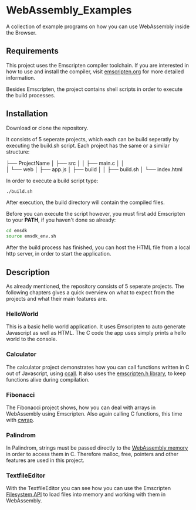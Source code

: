 # WebAssembly_Examples
A collection of example programs on how you can use WebAssembly inside the Browser.

## Requirements
This project uses the Emscripten compiler toolchain.
If you are interested in how to use and install the compiler, visit 
[emscripten.org](https://emscripten.org/docs/getting_started/downloads.html) for more detailed information.

Besides Emscripten, the project contains shell scripts in order to execute the build processes.

## Installation
Download or clone the repository. 

It consists of 5 seperate projects, which each can be build seperatly by executing the build.sh script. Each project has the same or a similar structure:

├── ProjectName
│   ├── src
│   │   ├── main.c
│   │   
│   └── web
│       ├── app.js
│       ├── build
│       │   ├── build.sh
│       └── index.html

In order to execute a build script type:
```bash
./build.sh
```
After execution, the build directory will contain the compiled files.

Before you can execute the script however, you must first add Emscripten to your **PATH**, if you haven't done so already:
```bash
cd emsdk
source emsdk_env.sh
```

After the build process has finished, you can host the HTML file from a local http server, in order to start the application.

## Description
As already mentioned, the repository consists of 5 seperate projects. The following chapters gives a quick overview on what to expect from the projects and what their main features are.

### HelloWorld
This is a basic hello world application. It uses Emscripten to auto generate Javascript as well as HTML. The C code the app uses simply prints a hello world to the console.

### Calculator
The calculator project demonstrates how you can call functions written in C out of Javascript, using [ccall](https://emscripten.org/docs/api_reference/preamble.js.html?highlight=ccall#ccall). It also uses the [emscripten.h library](https://emscripten.org/docs/api_reference/emscripten.h.html?highlight=emscripten_keepalive#compiling), to keep functions alive during compilation.

### Fibonacci
The Fibonacci project shows, how you can deal with arrays in WebAssembly using Emscripten. Also again calling C functions, this time with [cwrap](https://emscripten.org/docs/api_reference/preamble.js.html?highlight=cwrap#cwrap).

### Palindrom
In Palindrom, strings must be passed directly to the [WebAssembly memory](https://emscripten.org/docs/porting/connecting_cpp_and_javascript/Interacting-with-code.html?highlight=memory#access-memory-from-javascript) in order to access them in C. Therefore malloc, free, pointers and other features are used in this project.

### TextfileEditor
With the TextfileEditor you can see how you can use the Emscripten [Filesystem API](https://emscripten.org/docs/api_reference/Filesystem-API.html) to load files into memory and working with them in WebAssembly.